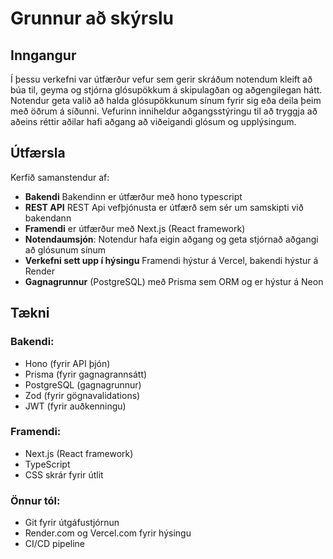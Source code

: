 # Grunnur að skýrslu

## Inngangur

Í þessu verkefni var útfærður vefur sem gerir skráðum notendum kleift að búa til, geyma og stjórna glósupökkum á skipulagðan og aðgengilegan hátt. Notendur geta valið að halda glósupökkunum sínum fyrir sig eða deila þeim með öðrum á síðunni. Vefurinn inniheldur aðgangsstýringu til að tryggja að aðeins réttir aðilar hafi aðgang að viðeigandi glósum og upplýsingum.

## Útfærsla

Kerfið samanstendur af:

- **Bakendi** Bakendinn er útfærður með hono typescript
- **REST API** REST Api vefþjónusta er útfærð sem sér um samskipti við bakendann
- **Framendi** er útfærður með Next.js (React framework)
- **Notendaumsjón**: Notendur hafa eigin aðgang og geta stjórnað aðgangi að glósunum sínum
- **Verkefni sett upp í hýsingu** Framendi hýstur á Vercel, bakendi hýstur á Render 
- **Gagnagrunnur** (PostgreSQL) með Prisma sem ORM og er hýstur á Neon

## Tækni

### Bakendi:
- Hono (fyrir API þjón)
- Prisma (fyrir gagnagrannsátt)
- PostgreSQL (gagnagrunnur)
- Zod (fyrir gögnavalidations)
- JWT (fyrir auðkenningu)

### Framendi:
- Next.js (React framework)
- TypeScript
- CSS skrár fyrir útlit

### Önnur tól:
- Git fyrir útgáfustjórnun
- Render.com og Vercel.com fyrir hýsingu
- CI/CD pipeline
